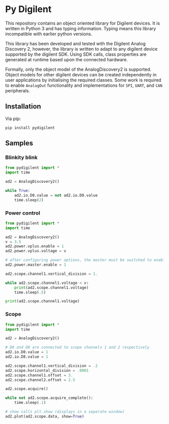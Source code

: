 # Py Digilent

This repository contains an object oriented library for Digilent devices. It is written in Python 3 and has typing information. Typing means this library incompatible with earlier python versions.

This library has been developed and tested with the Digilent Analog Discovery 2, however, the library is written to adapt to any digilent device supported by the digilent SDK. Using SDK calls, class properties are generated at runtime based upon the connected hardware.

Formally, only the object model of the AnalogDiscovery2 is supported. Object models for other digilent devices can be created independently in user applications by initialising the required classes.  Some work is required to enable `AnalogOut` functionality and implementations for `SPI`, `UART`, and `CAN` peripherals.

## Installation

Via pip:

```
pip install pydigilent
```

## Samples

### Blinkity blink

```py
from pydigilent import *
import time

ad2 = AnalogDiscovery2()

while True:
    ad2.io.D0.value = not ad2.io.D0.value
    time.sleep(2)
```

### Power control

```py
from pydigilent import *
import time

ad2 = AnalogDiscovery2()
v = 3.5
ad2.power.vplus.enable = 1
ad2.power.vplus.voltage = v

# after configuring power options, the master must be switched to enable
ad2.power.master.enable = 1

ad2.scope.channel1.vertical_division = 1.

while ad2.scope.channel1.voltage < v:
    print(ad2.scope.channel1.voltage)
    time.sleep(.5)

print(ad2.scope.channel1.voltage)
```

### Scope

```py
from pydigilent import *
import time

ad2 = AnalogDiscovery2()

# D0 and D8 are connected to scope channels 1 and 2 respectively
ad2.io.D0.value = 1
ad2.io.D8.value = 1

ad2.scope.channel1.vertical_division = .2
ad2.scope.horizontal_division = .0001
ad2.scope.channel1.offset = 3.
ad2.scope.channel2.offset = 2.5

ad2.scope.acquire()

while not ad2.scope.acquire_complete():
    time.sleep(.1)

# show calls plt.show (displays in a separate window)
ad2.plot(ad2.scope.data, show=True)
```

